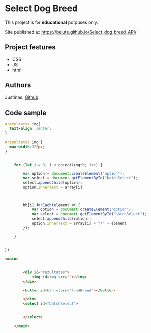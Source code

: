 

# Select Dog Breed



This project is for **educational** porpuses only. 

Site published at: https://belute.github.io/Select_dog_breed_API/


## Project features


-   CSS
-   JS
-   html

## Authors

Justinas: [Github](https://github.com/Belute)

## Code sample

```css
#rezultatas img{
  text-align: center;
}

#rezultatas img {
  max-width:320px;
}
```

``` js

    for (let i = 0; i < objectLength; i++) {

        var option = document.createElement("option");
        var select = document.getElementById("batchSelect");
        select.appendChild(option);
        option.innerText = array[i]



        bb[i].forEach(element => {
            var option = document.createElement("option");
            var select = document.getElementById("batchSelect");
            select.appendChild(option);
            option.innerText = array[i] + "/" + element
        });

    }


})

```
```html
<main>


        <div id="rezultatas">
            <img id=img src=""></img>
        </div>

        <button id=btn class="findBreed"></button>

        </div>
        <select id="batchSelect">


        </select>

    </main>

```

